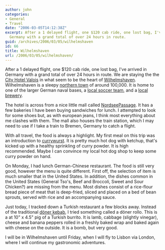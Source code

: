```yaml
---
author: john
categories:
- General
- Travel
date: "2006-03-05T14:12:38Z"
excerpt: After a 1 delayed flight, one $120 cab ride, one lost bag, I've arrived in
  Germany with a grand total of over 24 hours in route.
guid: /archives/2006/03/05/wilhelmshaven
id: 66
title: Wilhelmshaven
url: /2006/03/05/wilhelmshaven/
---
```


After a 1 delayed flight, one $120 cab ride, one lost bag, I've arrived in Germany with a grand total of over 24 hours in route. We are staying the the [City Hotel Valois](http://www.city-hotel-valois.de/ "City Hotel Valois") in what seem to be the heart of [Wilhelmshaven](http://www.wilhelmshaven.de/ "Wilhelmshaven City Portal"). Wilhelmshaven is a sleepy [northern town](http://www.mapquest.com/maps/linktomap.adp?mapdata=9w2EtIYWmMZJnxeIa6foza95copAP90W1vMQk39rtYttNTjRBM3RwbzzvxmOB6x%252f2Cue1%252fsgHOPRR1DRCk6nYI0ZigNqjZhaw8adRm5%252fA4mX3xkYKrugfWN11HVSbHEIvsMEweKnnWfin3uNRg7Rn7wEt6S1QVTw7ehfR0yNJJDNkjLR6lXIQL4%252b0bWFFsB%252bJ8jonF5%252bwDxH6mrBueITax3y0xBDzmCp%252fdxIUGSSi5ROGTbuu%252bBeB9V75LDTPmjcYgWz%252bLMx%252fhMbOE26jay3FL6PlxV3FtaCdcu8mQhyA609IYHoUkDKQ6xbuoD20hyvM4aefTEoJyDqOatY9iHZ%252fogpVBtvGGBKqFrGHKlvwzEu0FMJnnvYuSmxMtLyTkgktLCGCNgVdKqZpOlpjY8www0%252fnAss5UywF3vKSi%252fHRHBR1IpG5JBOh6IymVcw6rjM%252bdyAWNblMdTcR%252b1xDdRLch9PptxRRg68yp555yf4J9wO3NHCBur6WdiJcHzYiC09 "Map of Wilhelmshaven") of around 100,000. It is home to one of the larger German naval bases, a [local soccer team](http://www.svwilhelmshaven.de/ "SV Wilhelmshaven"), and a [local brewery](http://www.jever.de/ "Jever Brewery").

The hotel is across from a nice little mall called [NordseePassage](http://www.nordseepassage.de/ "NordseePassage Website"). It has a few bakeries I have been buying sandwiches for lunch. I attempted to look for some shoes but, as with european jeans, I think most everything about me clashes with them. The mall also houses the train station, which I may need to use if I take a train to Bremen, Germany to catch a flight.

With all travel, the food is always a highlight. My first meal on this trip was an introduction to [currywurst](http://en.wikipedia.org/wiki/Currywurst "Currywurst on Wikipedia"). It is pretty much hot dog with ketchup, that's kicked up with a healthy sprinkling of curry powder. It is high recommended. Maybe I can convince my local hot dog shop to keep some curry powder on hand.

On Monday, I had lunch German-Chinese restaurant. The food is still very good, however the menu is quite different. First off, the selection of item is much smaller that in the United States. In addition, the dishes common in the United States (General Tso's, Beef and Broccoli, Sweet and Sour Chicken?) are missing from the menu. Most dishes consist of a rice-flour bread piece of meat that is deep-fried, sliced and placed on a bed of bean sprouts, served with rice and an accompanying sauce.

Just today, I tracked down a Turkish restaurant a few blocks away. Instead of the traditional [döner kebab](http://en.wikipedia.org/wiki/Doner_kebab "Döner Kebab Wikipedia Entry"), I tried something called a döner rollo. This is a at 10" x 4.5" pig of a Turkish burrito. It is lamb, cabbage (slightly vinegar), cheese and banana peppers rolled in a freshly baked wrap and baked again with cheese on the outside. It is a bomb, but very good.

I will be in Wilhelmshaven until Friday, when I will fly to Lisbon via London, where I will continue my gastronomic adventures.